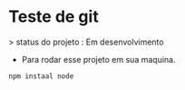<h1> Teste de git</h1>
> status do projeto : Em desenvolvimento

- Para rodar esse projeto em sua maquina.

```
npm instaal node
```
